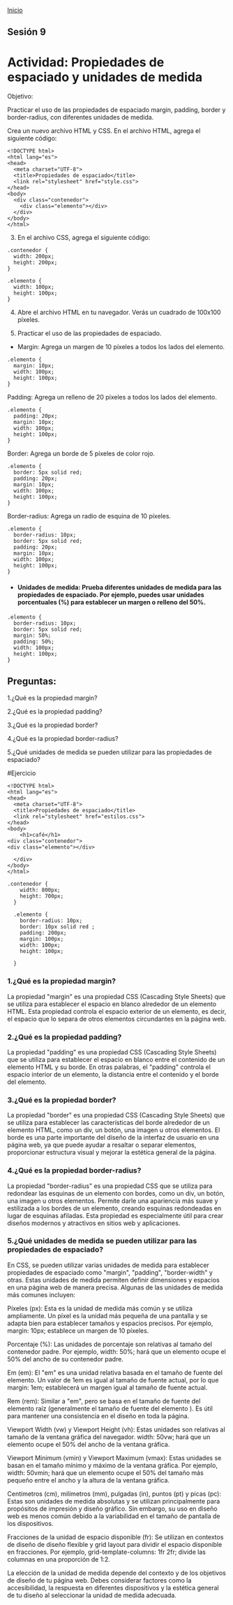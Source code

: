 <!-- No borrar o modificar -->
[Inicio](./index.md)

## Sesión 9 


<!-- Su documentación aquí -->

# Actividad: Propiedades de espaciado y unidades de medida
Objetivo:

Practicar el uso de las propiedades de espaciado margin, padding, border y border-radius, con diferentes unidades de medida.

Crea un nuevo archivo HTML y CSS.
En el archivo HTML, agrega el siguiente código:
```
<!DOCTYPE html>
<html lang="es">
<head>
  <meta charset="UTF-8">
  <title>Propiedades de espaciado</title>
  <link rel="stylesheet" href="style.css">
</head>
<body>
  <div class="contenedor">
    <div class="elemento"></div>
  </div>
</body>
</html>
```
3. En el archivo CSS, agrega el siguiente código:
```
.contenedor {
  width: 200px;
  height: 200px;
}

.elemento {
  width: 100px;
  height: 100px;
}
```
4. Abre el archivo HTML en tu navegador. Verás un cuadrado de 100x100 píxeles.

5. Practicar el uso de las propiedades de espaciado.

+ Margin: Agrega un margen de 10 píxeles a todos los lados del elemento.
```
.elemento {
  margin: 10px;
  width: 100px;
  height: 100px;
}
```
 Padding: Agrega un relleno de 20 píxeles a todos los lados del elemento.
```
.elemento {
  padding: 20px;
  margin: 10px;
  width: 100px;
  height: 100px;
}
```
 Border: Agrega un borde de 5 píxeles de color rojo.
```
.elemento {
  border: 5px solid red;
  padding: 20px;
  margin: 10px;
  width: 100px;
  height: 100px;
}
```
 Border-radius: Agrega un radio de esquina de 10 píxeles.
```
.elemento {
  border-radius: 10px;
  border: 5px solid red;
  padding: 20px;
  margin: 10px;
  width: 100px;
  height: 100px;
}
```
+ #### Unidades de medida: Prueba diferentes unidades de medida para las propiedades de espaciado. Por ejemplo, puedes usar unidades porcentuales (%) para establecer un margen o relleno del 50%.
```
.elemento {
  border-radius: 10px;
  border: 5px solid red;
  margin: 50%;
  padding: 50%;
  width: 100px;
  height: 100px;
}
```
## Preguntas:
1.¿Qué es la propiedad margin?

2.¿Qué es la propiedad padding?

3.¿Qué es la propiedad border?

4.¿Qué es la propiedad border-radius?

5.¿Qué unidades de medida se pueden utilizar para las propiedades de espaciado?

#Ejercicio
```
<!DOCTYPE html>
<html lang="es">
<head>
  <meta charset="UTF-8">
  <title>Propiedades de espaciado</title>
  <link rel="stylesheet" href="estilos.css">
</head>
<body>
    <h1>café</h1>
<div class="contenedor">
<div class="elemento"></div>
    
  </div>
</body>
</html>
```
```
.contenedor {
    width: 800px;
    height: 700px;
  }
  
  .elemento {
    border-radius: 10px;
    border: 10px solid red ;
    padding: 200px;
    margin: 100px;
    width: 100px;
    height: 100px;
   
  }
```
 ###  1.¿Qué es la propiedad margin?

 La propiedad "margin" es una propiedad CSS (Cascading Style Sheets) que se utiliza para establecer el espacio en blanco alrededor de un elemento HTML. Esta propiedad controla el espacio exterior de un elemento, es decir, el espacio que lo separa de otros elementos circundantes en la página web.

### 2.¿Qué es la propiedad padding?
La propiedad "padding" es una propiedad CSS (Cascading Style Sheets) que se utiliza para establecer el espacio en blanco entre el contenido de un elemento HTML y su borde. En otras palabras, el "padding" controla el espacio interior de un elemento, la distancia entre el contenido y el borde del elemento.

### 3.¿Qué es la propiedad border?
La propiedad "border" es una propiedad CSS (Cascading Style Sheets) que se utiliza para establecer las características del borde alrededor de un elemento HTML, como un div, un botón, una imagen u otros elementos. El borde es una parte importante del diseño de la interfaz de usuario en una página web, ya que puede ayudar a resaltar o separar elementos, proporcionar estructura visual y mejorar la estética general de la página.

### 4.¿Qué es la propiedad border-radius?
La propiedad "border-radius" es una propiedad CSS que se utiliza para redondear las esquinas de un elemento con bordes, como un div, un botón, una imagen u otros elementos. Permite darle una apariencia más suave y estilizada a los bordes de un elemento, creando esquinas redondeadas en lugar de esquinas afiladas. Esta propiedad es especialmente útil para crear diseños modernos y atractivos en sitios web y aplicaciones.

### 5.¿Qué unidades de medida se pueden utilizar para las propiedades de espaciado?
En CSS, se pueden utilizar varias unidades de medida para establecer propiedades de espaciado como "margin", "padding", "border-width" y otras. Estas unidades de medida permiten definir dimensiones y espacios en una página web de manera precisa. Algunas de las unidades de medida más comunes incluyen:

Píxeles (px): Esta es la unidad de medida más común y se utiliza ampliamente. Un píxel es la unidad más pequeña de una pantalla y se adapta bien para establecer tamaños y espacios precisos. Por ejemplo, margin: 10px; establece un margen de 10 píxeles.

Porcentaje (%): Las unidades de porcentaje son relativas al tamaño del contenedor padre. Por ejemplo, width: 50%; hará que un elemento ocupe el 50% del ancho de su contenedor padre.

Em (em): El "em" es una unidad relativa basada en el tamaño de fuente del elemento. Un valor de 1em es igual al tamaño de fuente actual, por lo que margin: 1em; establecerá un margen igual al tamaño de fuente actual.

Rem (rem): Similar a "em", pero se basa en el tamaño de fuente del elemento raíz (generalmente el tamaño de fuente del elemento <html>). Es útil para mantener una consistencia en el diseño en toda la página.

Viewport Width (vw) y Viewport Height (vh): Estas unidades son relativas al tamaño de la ventana gráfica del navegador. width: 50vw; hará que un elemento ocupe el 50% del ancho de la ventana gráfica.

Viewport Minimum (vmin) y Viewport Maximum (vmax): Estas unidades se basan en el tamaño mínimo y máximo de la ventana gráfica. Por ejemplo, width: 50vmin; hará que un elemento ocupe el 50% del tamaño más pequeño entre el ancho y la altura de la ventana gráfica.

Centímetros (cm), milímetros (mm), pulgadas (in), puntos (pt) y picas (pc): Estas son unidades de medida absolutas y se utilizan principalmente para propósitos de impresión y diseño gráfico. Sin embargo, su uso en diseño web es menos común debido a la variabilidad en el tamaño de pantalla de los dispositivos.

Fracciones de la unidad de espacio disponible (fr): Se utilizan en contextos de diseño de diseño flexible y grid layout para dividir el espacio disponible en fracciones. Por ejemplo, grid-template-columns: 1fr 2fr; divide las columnas en una proporción de 1:2.

La elección de la unidad de medida depende del contexto y de los objetivos de diseño de tu página web. Debes considerar factores como la accesibilidad, la respuesta en diferentes dispositivos y la estética general de tu diseño al seleccionar la unidad de medida adecuada.





